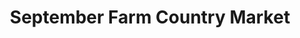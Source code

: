 ---
title: "September Farm Country Market"
url: /honey-brook/september-farm-country-market/
shop: cheese
---